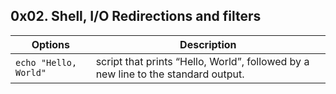 ## __0x02. Shell, I/O Redirections and filters__
|Options |Description |
| ------ | ---------- |
| `echo "Hello, World"`| script that prints “Hello, World”, followed by a new line to the standard output.| 

